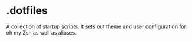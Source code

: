# .dotfiles

A collection of startup scripts. It sets out theme and user configuration for oh my Zsh as well as aliases.
